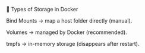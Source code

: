 🔹 Types of Storage in Docker

Bind Mounts → map a host folder directly (manual).

Volumes → managed by Docker (recommended).

tmpfs → in-memory storage (disappears after restart).
